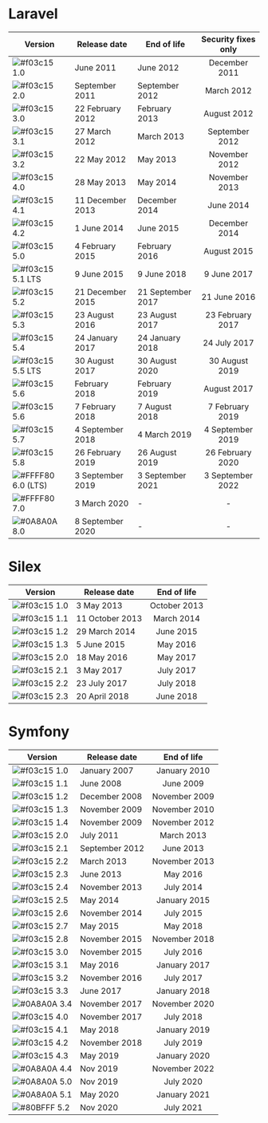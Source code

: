 # Laravel

| Version | Release date | End of life | Security fixes only |
| ------ | ------ | ------ | :------: |
| ![#f03c15](https://placehold.it/15/f03c15/000000?text=+) 1.0 | June 2011 | June 2012 | December 2011 |
| ![#f03c15](https://placehold.it/15/f03c15/000000?text=+) 2.0 | September 2011 | September 2012 | March 2012 |
| ![#f03c15](https://placehold.it/15/f03c15/000000?text=+) 3.0 | 22 February 2012 | February 2013 | August 2012 |
| ![#f03c15](https://placehold.it/15/f03c15/000000?text=+) 3.1 | 27 March 2012 | March 2013 | September 2012 |
| ![#f03c15](https://placehold.it/15/f03c15/000000?text=+) 3.2 | 22 May 2012 | May 2013 | November 2012 |
| ![#f03c15](https://placehold.it/15/f03c15/000000?text=+) 4.0 | 28 May 2013 | May 2014 | November 2013 |
| ![#f03c15](https://placehold.it/15/f03c15/000000?text=+) 4.1 | 11 December 2013 | December 2014 | June 2014 |
| ![#f03c15](https://placehold.it/15/f03c15/000000?text=+) 4.2 | 1 June 2014 | June 2015 | December 2014 |
| ![#f03c15](https://placehold.it/15/f03c15/000000?text=+) 5.0 | 4 February 2015 | February 2016 | August 2015 |
| ![#f03c15](https://placehold.it/15/f03c15/000000?text=+) 5.1 LTS	 | 9 June 2015 | 9 June 2018 | 9 June 2017 |
| ![#f03c15](https://placehold.it/15/f03c15/000000?text=+) 5.2 | 21 December 2015 | 21 September 2017 | 21 June 2016 |
| ![#f03c15](https://placehold.it/15/f03c15/000000?text=+) 5.3 | 23 August 2016 | 23 August 2017 | 23 February 2017 |
| ![#f03c15](https://placehold.it/15/f03c15/000000?text=+) 5.4 | 24 January 2017 | 24 January 2018 | 24 July 2017 |
| ![#f03c15](https://placehold.it/15/f03c15/000000?text=+) 5.5 LTS | 30 August 2017 | 30 August 2020 | 30 August 2019 |
| ![#f03c15](https://placehold.it/15/f03c15/000000?text=+) 5.6 | February 2018 | February 2019 | August 2017 |
| ![#f03c15](https://placehold.it/15/f03c15/000000?text=+) 5.6 | 7 February 2018 | 7 August 2018 | 7 February 2019 |
| ![#f03c15](https://placehold.it/15/f03c15/000000?text=+) 5.7 | 4 September 2018 | 4 March 2019 | 4 September 2019 |
| ![#f03c15](https://placehold.it/15/f03c15/000000?text=+) 5.8 | 26 February 2019 | 26 August 2019 | 26 February 2020 |
| ![#FFFF80](https://placehold.it/15/FFFF80/000000?text=+) 6.0 (LTS) | 3 September 2019 | 3 September 2021 | 3 September 2022 |	
| ![#FFFF80](https://placehold.it/15/FFFF80/000000?text=+) 7.0 | 3 March 2020 | - | - |
| ![#0A8A0A](https://placehold.it/15/0A8A0A/000000?text=+) 8.0 | 8 September 2020 | - | - |


# Silex

| Version | Release date | End of life |
| ------ | ------ | :------: |
| ![#f03c15](https://placehold.it/15/f03c15/000000?text=+) 1.0 | 3 May 2013 | October 2013 |
| ![#f03c15](https://placehold.it/15/f03c15/000000?text=+) 1.1 | 11 October 2013 | March 2014 |
| ![#f03c15](https://placehold.it/15/f03c15/000000?text=+) 1.2 | 29 March 2014 | June 2015 |
| ![#f03c15](https://placehold.it/15/f03c15/000000?text=+) 1.3 | 5 June 2015 | May 2016 |
| ![#f03c15](https://placehold.it/15/f03c15/000000?text=+) 2.0 | 18 May 2016 | May 2017 |
| ![#f03c15](https://placehold.it/15/f03c15/000000?text=+) 2.1 | 3 May 2017 | July 2017 |
| ![#f03c15](https://placehold.it/15/f03c15/000000?text=+) 2.2 | 23 July 2017 | July 2018 |
| ![#f03c15](https://placehold.it/15/f03c15/000000?text=+) 2.3 | 20 April 2018 | June 2018 |


# Symfony

| Version | Release date | End of life |
| ------ | ------ | :------: |
| ![#f03c15](https://placehold.it/15/f03c15/000000?text=+) 1.0 | January 2007 | January 2010 |
| ![#f03c15](https://placehold.it/15/f03c15/000000?text=+) 1.1 | June 2008 | June 2009 |
| ![#f03c15](https://placehold.it/15/f03c15/000000?text=+) 1.2 | December 2008 | November 2009 |
| ![#f03c15](https://placehold.it/15/f03c15/000000?text=+) 1.3 | November 2009 | November 2010 |
| ![#f03c15](https://placehold.it/15/f03c15/000000?text=+) 1.4 | November 2009 | November 2012 |
| ![#f03c15](https://placehold.it/15/f03c15/000000?text=+) 2.0 | July 2011 | March 2013 |
| ![#f03c15](https://placehold.it/15/f03c15/000000?text=+) 2.1 | September 2012 | June 2013 |
| ![#f03c15](https://placehold.it/15/f03c15/000000?text=+) 2.2 | March 2013 | November 2013 |
| ![#f03c15](https://placehold.it/15/f03c15/000000?text=+) 2.3 | June 2013 | May 2016 |
| ![#f03c15](https://placehold.it/15/f03c15/000000?text=+) 2.4 | November 2013 | July 2014 |
| ![#f03c15](https://placehold.it/15/f03c15/000000?text=+) 2.5 | May 2014 | January 2015 |
| ![#f03c15](https://placehold.it/15/f03c15/000000?text=+) 2.6 | November 2014 | July 2015 |
| ![#f03c15](https://placehold.it/15/f03c15/000000?text=+) 2.7 | May 2015 | May 2018 |
| ![#f03c15](https://placehold.it/15/f03c15/000000?text=+) 2.8 | November 2015 | November 2018 |
| ![#f03c15](https://placehold.it/15/f03c15/000000?text=+) 3.0 | November 2015 | July 2016 |
| ![#f03c15](https://placehold.it/15/f03c15/000000?text=+) 3.1 | May 2016 | January 2017 |
| ![#f03c15](https://placehold.it/15/f03c15/000000?text=+) 3.2 | November 2016 | July 2017 |
| ![#f03c15](https://placehold.it/15/f03c15/000000?text=+) 3.3 | June 2017 | January 2018 |
| ![#0A8A0A](https://placehold.it/15/0A8A0A/000000?text=+) 3.4 | November 2017 | November 2020 |
| ![#f03c15](https://placehold.it/15/f03c15/000000?text=+) 4.0 | November 2017 | July 2018 |
| ![#f03c15](https://placehold.it/15/f03c15/000000?text=+) 4.1 | May 2018 | January 2019 |
| ![#f03c15](https://placehold.it/15/f03c15/000000?text=+) 4.2 | November 2018 | July 2019 |
| ![#f03c15](https://placehold.it/15/f03c15/000000?text=+) 4.3 | May 2019 | January 2020 |
| ![#0A8A0A](https://placehold.it/15/0A8A0A/000000?text=+) 4.4 | Nov 2019 | November 2022 |
| ![#0A8A0A](https://placehold.it/15/0A8A0A/000000?text=+) 5.0 | Nov 2019 | July 2020 |
| ![#0A8A0A](https://placehold.it/15/0A8A0A/000000?text=+) 5.1 | May 2020 | January 2021 |
| ![#80BFFF](https://placehold.it/15/80BFFF/000000?text=+) 5.2 | Nov 2020 | July 2021 |
